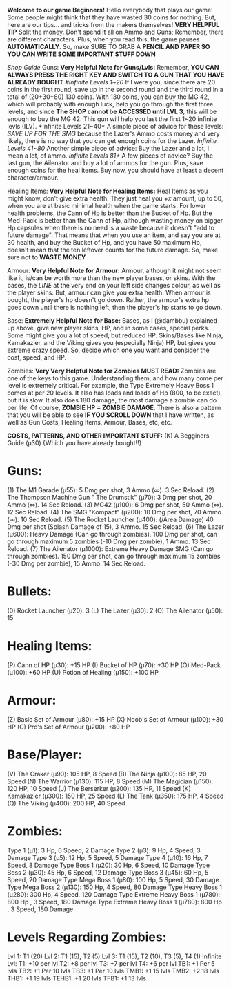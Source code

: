 **Welcome to our game Beginners!**
Hello everybody that plays our game!
Some people might think that they have wasted 30 coins for nothing. But, here are our tips... and tricks
from the makers themselves!
**VERY HELPFUL TIP**
Split the money. Don't spend it all on Ammo and Guns;
Remember, there are different characters. 
Plus, when you read this, the game pauses **AUTOMATICALLY**. So, make SURE TO GRAB A **PENCIL AND PAPER SO YOU CAN WRITE SOME IMPORTANT STUFF DOWN**


*Shop Guide*
Guns:
    **Very Helpful Note for Guns/Lvls:**
    Remember, **YOU CAN ALWAYS PRESS THE RIGHT KEY AND SWITCH TO A GUN THAT YOU HAVE ALREADY BOUGHT**
    *#Infinite Levels 1~20*
    If I were you, since there are 20 coins in the first round, save up in the second round and the third round in a total of (20+30+80) 130 coins. With 130 coins, you can buy the MG 42, which will probably with enough luck, help you go through the first three levels, and since **The SHOP cannot be ACCESSED until LVL 3**, this will be enough to buy the MG 42. This gun will help you last the first 1~20 infinite levls (ILV). 
    *Infinite Levels 21~40*
    A simple piece of advice for these levels: *SAVE UP FOR THE SMG* because the Lazer's Ammo costs money and very likely, there is no way that you can get enough coins for the Lazer. 
    *Infinite Levels 41~80*
    Another simple piece of advice: Buy the Lazer and a lot, I mean a lot, of ammo. 
    *Infinite Levels 81+* 
    A few pieces of advice? Buy the last gun, the Ailenator and buy a lot of ammos for the gun. Plus, save enough coins for the heal items. Buy now, you should have at least a decent character/armour. 

Healing Items:
    **Very Helpful Note for Healing Items:**
    Heal Items as you might know, don't give extra health. They just heal you +*x* amount, up to 50, when you are at basic minimal health when the game starts. For lower health problems, the Cann of Hp is better than the Bucket of Hp. But the Med-Pack is better than the Cann of Hp, although wasting money on bigger Hp capsules when there is no need is a waste because it doesn't "add to future damage". That means that when you use an item, and say you are at 30 health, and buy the Bucket of Hp, and you have 50 maximum Hp, doesn't mean that the ten leftover counts for the future damage. So, make sure not to **WASTE MONEY**

Armour: 
    **Very Helpful Note for Armour:**
    Armour, although it might not seem like it, is/can be worth more than the new player bases, or skins. With the bases, the *LINE* at the very end on your left side changes colour, as well as the player skins. But, armour can give you extra health. When armour is bought, the player's hp doesn't go down. Rather, the armour's extra hp goes down until there is nothing left, then the player's hp starts to go down. 

Base: 
    **Extremely Helpful Note for Base:**
    Bases, as I (@dambbu) explained up above, give new player skins, HP, and in some cases, special perks. Some might give you a lot of speed, but reduced HP. Skins/Bases like Ninja, Kamakazier, and the Viking gives you (especially Ninja) HP, but gives you extreme crazy speed. So, decide which one you want and consider the cost, speed, and HP.  

Zombies: 
    **Very Very Helpful Note for Zombies MUST READ:**
    Zombies are one of the keys to this game. Understanding them, and how many come per level is extremely critical. For example, the Type Extremely Heavy Boss 1 comes at per 20 levels. It also has loads and loads of Hp (800, to be exact), but it is slow. It also does 180 damage, the most damage a zombie can do per life. Of course, **ZOMBIE HP = ZOMBIE DAMAGE**. There is also a pattern that you will be able to see **IF YOU SCROLL DOWN** that I have written, as well as Gun Costs, Healing Items, Armour, Bases, etc, etc. 


**COSTS, PATTERNS, AND OTHER IMPORTANT STUFF:**
(K) A Begginers Guide (µ30) {Which you have already bought!!}

# Guns:
(1) The M1 Garade (µ55): 5 Dmg per shot, 3 Ammo (∞). 3 Sec Reload. 
(2) The Thompson Machine Gun " The Drumstik" (µ70): 3 Dmg per shot, 20 Ammo (∞). 14 Sec Reload.
(3) MG42 (µ100): 6 Dmg per shot, 50 Ammo (∞). 12 Sec Reload. 
(4) The SMG "Kompact" (µ200): 10 Dmg per shot, 70 Ammo (∞). 10 Sec Reload.
(5) The Rocket Launcher (µ400): (/Area Damage) 40 Dmg per shot (Splash Damage of 15), 3 Ammo. 15 Sec Reload.
(6) The Lazer (µ600): Heavy Damage (Can go through zombies). 100 Dmg per shot, can go through maximum 5 zombies (-10 Dmg per zombie), 1 Ammo. 13 Sec Reload. 
(7) The Ailenator (µ1000): Extreme Heavy Damage SMG (Can go through zombies). 150 Dmg per shot, can go through maximum 15 zombies (-30 Dmg per zombie), 15 Ammo. 14 Sec Reload.

# Bullets: 
(0) Rocket Launcher (µ20): 3
(L) The Lazer (µ30): 2
(O) The Ailenator (µ50): 15

# Healing Items:
(P) Cann of HP (µ30): +15 HP
(I) Bucket of HP (µ70): +30 HP
(O) Med-Pack (µ100): +60 HP
(U) Potion of Healing (µ150): +100 HP

# Armour:
(Z) Basic Set of Armour (µ80): +15 HP
(X) Noob's Set of Armour (µ100): +30 HP
(C) Pro's Set of Armour (µ200): +80 HP

# Base/Player:
(V) The Craker (µ90): 105 HP, 8 Speed
(B) The Ninja (µ100): 85 HP, 20 Speed
(N) The Warrior (µ130): 115 HP, 8 Speed
(M) The Magician (µ150): 120 HP, 10 Speed
(J) The Berserker (µ200): 135 HP, 11 Speed
(K) Kamakazier (µ300): 150 HP, 25 Speed
(L) The Tank (µ350): 175 HP, 4 Speed
(Q) The Viking (µ400): 200 HP, 40 Speed

# Zombies: 
Type 1 (µ1): 3 Hp, 6 Speed, 2 Damage
Type 2 (µ3): 9 Hp, 4 Speed, 3 Damage
Type 3 (µ5): 12 Hp, 5 Speed, 5 Damage
Type 4 (µ10): 16 Hp, 7 Speed, 8 Damage
Type Boss 1 (µ20): 30 Hp, 6 Speed, 10 Damage
Type Boss 2 (µ30): 45 Hp, 6 Speed, 12 Damage
Type Boss 3 (µ45): 60 Hp, 5 Speed, 20 Damage
Type Mega Boss 1 (µ80): 100 Hp, 5 Speed, 30 Damage
Type Mega Boss 2 (µ130): 150 Hp, 4 Speed, 80 Damage
Type Heavy Boss 1 (µ280): 300 Hp, 4 Speed, 120 Damage
Type Extreme Heavy Boss 1 (µ780): 800 Hp , 3 Speed, 180 Damage
Type Extreme Heavy Boss 1 (µ780): 800 Hp , 3 Speed, 180 Damage

# Levels Regarding Zombies: 
Lvl 1: T1 (20)
Lvl 2: T1 (15), T2 (5)
Lvl 3: T1 (15), T2 (10), T3 (5), T4 (1)
Infinite Lvl: 
T1: +10 per lvl
T2: +8 per lvl
T3: +7 per lvl
T4: +6 per lvl
TB1: +1 Per 5 lvls
TB2: +1 Per 10 lvls
TB3: +1 Per 10 lvls
TMB1: +1 15 lvls
TMB2: +2 18 lvls
THB1: +1 19 lvls
TEHB1: +1 20 lvls
TFB1: +1 13 lvls





